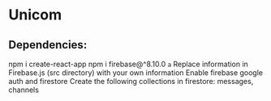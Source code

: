 # Unicom

## Dependencies:

npm i create-react-app
npm i firebase@^8.10.0
```a```
Replace information in Firebase.js (src directory) with your own information
Enable firebase google auth and firestore
Create the following collections in firestore: messages, channels
